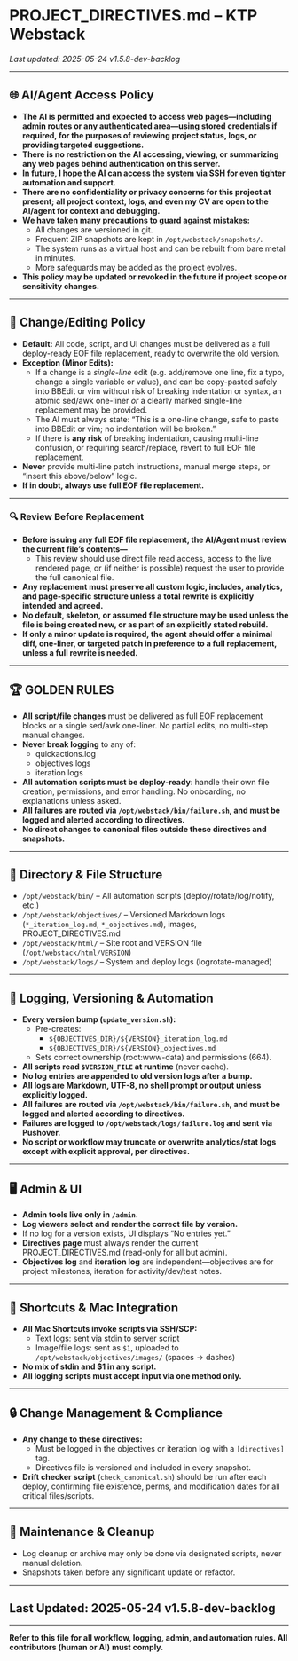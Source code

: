 # PROJECT_DIRECTIVES.md – KTP Webstack

_Last updated: 2025-05-24 v1.5.8-dev-backlog_

---

## 🌐 AI/Agent Access Policy

- **The AI is permitted and expected to access web pages—including admin routes or any authenticated area—using stored credentials if required, for the purposes of reviewing project status, logs, or providing targeted suggestions.**
- **There is no restriction on the AI accessing, viewing, or summarizing any web pages behind authentication on this server.**
- **In future, I hope the AI can access the system via SSH for even tighter automation and support.**
- **There are no confidentiality or privacy concerns for this project at present; all project context, logs, and even my CV are open to the AI/agent for context and debugging.**
- **We have taken many precautions to guard against mistakes:**
    - All changes are versioned in git.
    - Frequent ZIP snapshots are kept in `/opt/webstack/snapshots/`.
    - The system runs as a virtual host and can be rebuilt from bare metal in minutes.
    - More safeguards may be added as the project evolves.
- **This policy may be updated or revoked in the future if project scope or sensitivity changes.**

---

## 📝 Change/Editing Policy

- **Default:** All code, script, and UI changes must be delivered as a full deploy-ready EOF file replacement, ready to overwrite the old version.
- **Exception (Minor Edits):**
    - If a change is a *single-line* edit (e.g. add/remove one line, fix a typo, change a single variable or value), and can be copy-pasted safely into BBEdit or vim without risk of breaking indentation or syntax, an atomic sed/awk one-liner *or* a clearly marked single-line replacement may be provided.
    - The AI must always state: “This is a one-line change, safe to paste into BBEdit or vim; no indentation will be broken.”
    - If there is **any risk** of breaking indentation, causing multi-line confusion, or requiring search/replace, revert to full EOF file replacement.
- **Never** provide multi-line patch instructions, manual merge steps, or “insert this above/below” logic.
- **If in doubt, always use full EOF file replacement.**

---

### 🔍 Review Before Replacement

- **Before issuing any full EOF file replacement, the AI/Agent must review the current file’s contents—**
    - This review should use direct file read access, access to the live rendered page, or (if neither is possible) request the user to provide the full canonical file.
- **Any replacement must preserve all custom logic, includes, analytics, and page-specific structure unless a total rewrite is explicitly intended and agreed.**
- **No default, skeleton, or assumed file structure may be used unless the file is being created new, or as part of an explicitly stated rebuild.**
- **If only a minor update is required, the agent should offer a minimal diff, one-liner, or targeted patch in preference to a full replacement, unless a full rewrite is needed.**

---

## 🏆 GOLDEN RULES

- **All script/file changes** must be delivered as full EOF replacement blocks or a single sed/awk one-liner. No partial edits, no multi-step manual changes.
- **Never break logging** to any of:
    - quickactions.log
    - objectives logs
    - iteration logs
- **All automation scripts must be deploy-ready**: handle their own file creation, permissions, and error handling. No onboarding, no explanations unless asked.
- **All failures are routed via `/opt/webstack/bin/failure.sh`, and must be logged and alerted according to directives.**
- **No direct changes to canonical files outside these directives and snapshots.**

---

## 📂 Directory & File Structure

- `/opt/webstack/bin/` – All automation scripts (deploy/rotate/log/notify, etc.)
- `/opt/webstack/objectives/` – Versioned Markdown logs (`*_iteration_log.md`, `*_objectives.md`), images, PROJECT_DIRECTIVES.md
- `/opt/webstack/html/` – Site root and VERSION file (`/opt/webstack/html/VERSION`)
- `/opt/webstack/logs/` – System and deploy logs (logrotate-managed)

---

## 🚦 Logging, Versioning & Automation

- **Every version bump (`update_version.sh`):**
    - Pre-creates:
        - `${OBJECTIVES_DIR}/${VERSION}_iteration_log.md`
        - `${OBJECTIVES_DIR}/${VERSION}_objectives.md`
    - Sets correct ownership (root:www-data) and permissions (664).
- **All scripts read `$VERSION_FILE` at runtime** (never cache).
- **No log entries are appended to old version logs after a bump.**
- **All logs are Markdown, UTF-8, no shell prompt or output unless explicitly logged.**
- **All failures are routed via `/opt/webstack/bin/failure.sh`, and must be logged and alerted according to directives.**
- **Failures are logged to `/opt/webstack/logs/failure.log` and sent via Pushover.**
- **No script or workflow may truncate or overwrite analytics/stat logs except with explicit approval, per directives.**

---

## 🖥️ Admin & UI

- **Admin tools live only in `/admin`.**
- **Log viewers select and render the correct file by version.**
- If no log for a version exists, UI displays “No entries yet.”
- **Directives page** must always render the current PROJECT_DIRECTIVES.md (read-only for all but admin).
- **Objectives log** and **iteration log** are independent—objectives are for project milestones, iteration for activity/dev/test notes.

---

## 🚀 Shortcuts & Mac Integration

- **All Mac Shortcuts invoke scripts via SSH/SCP:**
    - Text logs: sent via stdin to server script
    - Image/file logs: sent as `$1`, uploaded to `/opt/webstack/objectives/images/` (spaces → dashes)
- **No mix of stdin and $1 in any script.**
- **All logging scripts must accept input via one method only.**

---

## 🔒 Change Management & Compliance

- **Any change to these directives:**
    - Must be logged in the objectives or iteration log with a `[directives]` tag.
    - Directives file is versioned and included in every snapshot.
- **Drift checker script** (`check_canonical.sh`) should be run after each deploy, confirming file existence, perms, and modification dates for all critical files/scripts.

---

## 🔄 Maintenance & Cleanup

- Log cleanup or archive may only be done via designated scripts, never manual deletion.
- Snapshots taken before any significant update or refactor.

---

## Last Updated: 2025-05-24 v1.5.8-dev-backlog

---

**Refer to this file for all workflow, logging, admin, and automation rules. All contributors (human or AI) must comply.**
